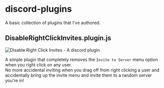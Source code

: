 # discord-plugins  
A basic collection of plugins that I've authored.  

## DisableRightClickInvites.plugin.js  
![Disable Right Click Invites - A discord plugin](https://user-images.githubusercontent.com/68578521/236415049-d895a3a1-9c54-401c-a3cc-5a84a07af470.png)  

A simple plugin that completely removes the `Invite to Server` menu option when you right click on any user.  
No more accidental inviting when you drag off from right clicking a user and accidentally bring up the invite menu and invite them to a random server you're in!
